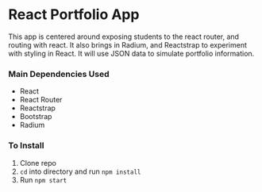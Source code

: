 # React Portfolio App

This app is centered around exposing students to the react router, and routing with react. It also brings in Radium, and Reactstrap to experiment with styling in React. It will use JSON data to simulate portfolio information.

### Main Dependencies Used
* React
* React Router
* Reactstrap
* Bootstrap
* Radium

### To Install
1. Clone repo
2. ```cd``` into directory and run ```npm install```
3. Run ```npm start```